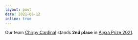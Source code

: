 ```yaml
---
layout: post
date: 2021-08-12
inline: true
---
```


Our team <a href="https://stanfordnlp.github.io/chirpycardinal/">Chirpy Cardinal</a> stands **2nd place** in <a href="https://developer.amazon.com/alexaprize/challenges/past-challenges/sgc4/sgc4-proceedings">Alexa Prize 2021</a>. 
